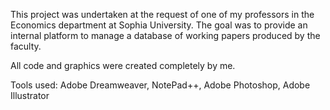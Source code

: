 This project was undertaken at the request of one of my professors in the Economics department at Sophia University. The goal was to provide an internal platform to manage a database of working papers produced by the faculty.

All code and graphics were created completely by me.

Tools used: Adobe Dreamweaver, NotePad++, Adobe Photoshop, Adobe Illustrator
